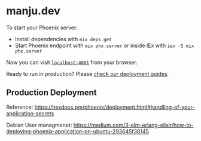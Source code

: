 # manju.dev

To start your Phoenix server:

  * Install dependencies with `mix deps.get`
  * Start Phoenix endpoint with `mix phx.server` or inside IEx with `iex -S mix phx.server`

Now you can visit [`localhost:4001`](http://localhost:4001) from your browser.

Ready to run in production? Please [check our deployment guides](https://hexdocs.pm/phoenix/deployment.html).

## Production Deployment

  Reference: https://hexdocs.pm/phoenix/deployment.html#handling-of-your-application-secrets

  Debian User managmenet: https://medium.com/3-elm-erlang-elixir/how-to-deploying-phoenix-application-on-ubuntu-293645f38145